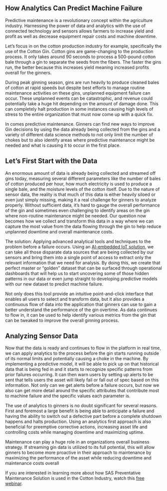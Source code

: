 ## How Analytics Can Predict Machine Failure

Predictive maintenance is a revolutionary concept within the agriculture industry. Harnessing the power of data and analytics with the use of connected technology and sensors allows farmers to increase yield and profit as well as decrease equipment repair costs and machine downtime.  

Let’s focus in on the cotton production industry for example, specifically the use of the Cotton Gin. Cotton gins are game-changing to the production process. It only takes around 90 seconds to process a 500-pound cotton bale through a gin to separate the seeds from the fibers. The faster the gins run, the better because this increases yield meaning increased profits overall for the ginners.

During peak ginning season, gins are run heavily to produce cleaned bales of cotton at rapid speeds but despite best efforts to manage routine maintenance activities on these gins, unplanned equipment failure can occur. These unplanned events can be catastrophic, and revenue could potentially take a huge hit depending on the amount of damage done. This can completely halt production in some instances causing high levels of stress to the entire organization that must now come up with a quick fix. 

In comes predictive maintenance. Ginners can find new ways to improve Gin decisions by using the data already being collected from the gins and a variety of different data science methods to not only limit the number of chokes but to also identify areas where predictive maintenance might be needed and what is causing it to occur in the first place. 

## Let’s First Start with the Data
An enormous amount of data is already being collected and streamed off gins today, measuring several different parameters like the number of bales of cotton produced per hour, how much electricity is used to produce a single bale, and the moisture levels of the cotton itself. Due to the nature of sensor data, the reality is that much of this data is either heavily siloed or even just simply missing, making it a real challenge for ginners to analyze properly. Without sufficient data, it’s hard to gauge the overall performance of the gin and sometimes even challenging to identify areas on the gin where non-routine maintenance might be needed. Our question now becomes how we collect and transform this data in a way where we can capture the most value from the data flowing through the gin to help reduce unplanned downtime and overall maintenance costs.

The solution: Applying advanced analytical tools and techniques to the problem before a failure occurs. Using an [AI-embedded IoT solution](https://www.sas.com/content/dam/SAS/documents/product-collateral/fact-sheets/en/sas-analytics-for-iot-108219.pdf), we can take all those disparate data sources that are being collected by our sensors and bring them into a single point of access to extract only the relevant information that we need for analysis. By doing this, we create that perfect master or “golden” dataset that can be surfaced through operational dashboards that will help us to start uncovering some of those hidden patterns in our data or even jump straight to developing predictive models with our new dataset to predict machine failure.  

Not only does this tool provide an intuitive point-and-click interface that enables all users to select and transform data, but it also provides a continuous flow of data into the application that ginners can use to gain a better understand the performance of the gin overtime. As data continues to flow in, it can be used to help identify various metrics from the gin that can be tweaked to improve the overall ginning process.

## Analyzing Sensor Data
Now that the data is ready and continues to flow in the platform in real time, we can apply analytics to the process before the gin starts running outside of its normal limits and potentially causing a choke in the machine. By implementing a predictive model, it will be able to pick up on that historical data that is being fed in and it starts to recognize specific patterns from prior failures occurring. It can then warn users by setting up alerts to be sent that tells users the asset will likely fail or fall out of spec based on this information. Not only can we get alerts before a failure occurs, but now we also can get more detail around the specific attributes that contribute most to machine failure and the specific values each parameter is.  

The use of analytics to ginners is no doubt significant for several reasons.  First and foremost a large benefit is being able to anticipate a failure and having the ability to switch out a defective part before a complete shutdown happens and halts production. Using an analytics first approach is also beneficial for preemptive corrective actions, increasing asset life and controlling costs while managing downtime and maximizing uptime.  

Maintenance can play a huge role in an organizations overall business strategy. If streaming gin data is utilized to its full potential, this will allow ginners to become more proactive in their approach to maintenance by maximizing the performance of the asset while reducing downtime and maintenance costs overall 


If you are interested in learning more about how SAS Preventative Maintenance Solution is used in the Cotton Industry, watch this [free webinar](https://www.sas.com/en_us/webinars/machine-failure.html). 
